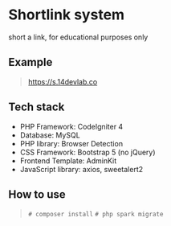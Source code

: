 
# Shortlink system
short a link, for educational purposes only

## Example
> https://s.14devlab.co

## Tech stack
- PHP Framework: CodeIgniter 4
- Database: MySQL
- PHP library: Browser Detection
- CSS Framework: Bootstrap 5 (no jQuery)
- Frontend Template: AdminKit
- JavaScript library: axios, sweetalert2

## How to use
> `# composer install`
> `# php spark migrate`
